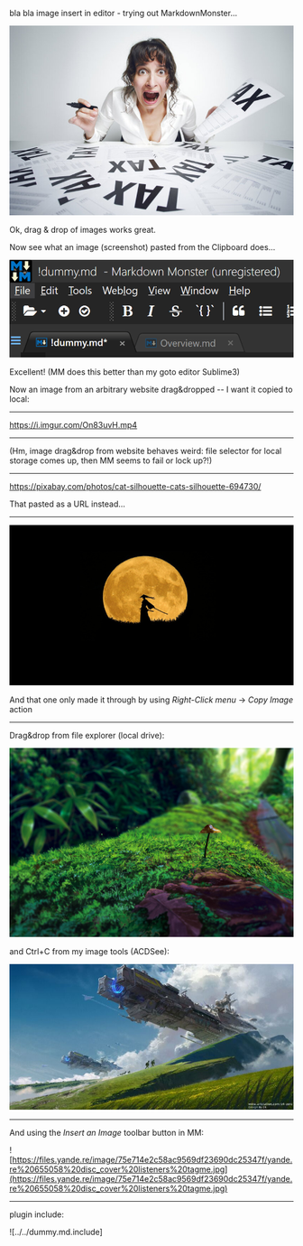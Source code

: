
bla bla image insert in editor - trying out MarkdownMonster...


![](assets/tax-frustration.jpg)


Ok, drag & drop of images works great.

Now see what an image (screenshot) pasted from the Clipboard does...

![](assets/clip1.png)

Excellent! (MM does this better than my goto editor Sublime3)

Now an image from an arbitrary website drag&dropped -- I want it copied to local:

---

https://i.imgur.com/On83uvH.mp4

---


(Hm, image drag&drop from website behaves weird: file selector for local storage comes up, then MM seems to fail or lock up?!)

---


https://pixabay.com/photos/cat-silhouette-cats-silhouette-694730/

That pasted as a URL instead...

---

![And this one only made it through by using *Right-Click menu* -> *Copy Image* action](assets/pixabay-image1.jpg)

And that one only made it through by using *Right-Click menu* -> *Copy Image* action

---

Drag&drop from file explorer (local drive):

![](assets/yande.re%20636980%20kuroneko_no_pei%20landscape.jpg)

and Ctrl+C from my image tools (ACDSee):

![](assets/sf-scenery.jpg)

---

And using the *Insert an Image* toolbar button in MM:

![https://files.yande.re/image/75e714e2c58ac9569df23690dc25347f/yande.re%20655058%20disc_cover%20listeners%20tagme.jpg](https://files.yande.re/image/75e714e2c58ac9569df23690dc25347f/yande.re%20655058%20disc_cover%20listeners%20tagme.jpg)

---

plugin include:

![../../dummy.md.include]


